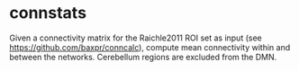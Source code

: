# connstats

Given a connectivity matrix for the Raichle2011 ROI set as input (see https://github.com/baxpr/conncalc),
compute mean connectivity within and between the networks. Cerebellum regions are excluded from the DMN.
